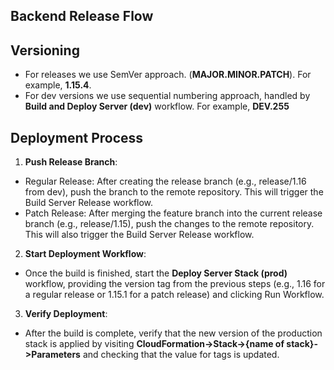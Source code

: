   ## Backend Release Flow
## Versioning
- For releases we use SemVer approach. (**MAJOR.MINOR.PATCH**). For example, **1.15.4**.
- For dev versions we use sequential numbering approach, handled by **Build and Deploy Server (dev)** workflow. For example, **DEV.255**
## Deployment Process
  1. **Push Release Branch**:
  - Regular Release: After creating the release branch (e.g., release/1.16 from dev), push the branch to the remote repository. This will trigger the Build Server Release workflow.
  - Patch Release: After merging the feature branch into the current release branch (e.g., release/1.15), push the changes to the remote repository. This will also trigger the Build Server Release workflow.
  2. **Start Deployment Workflow**: 
  - Once the build is finished, start the **Deploy Server Stack (prod)** workflow, providing the version tag from the previous steps (e.g., 1.16 for a regular release or 1.15.1 for a patch release) and clicking Run Workflow.
  3. **Verify Deployment**: 
  - After the build is complete, verify that the new version of the production stack is applied by visiting **CloudFormation->Stack->{name of stack}->Parameters** and checking that the value for tags is updated.
